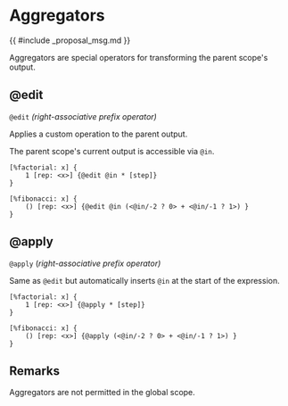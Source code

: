 # Aggregators

{{ #include _proposal_msg.md }}

Aggregators are special operators for transforming the parent scope's output.

## @edit

`@edit` *(right-associative prefix operator)*

Applies a custom operation to the parent output.

The parent scope's current output is accessible via `@in`.

```rant
[%factorial: x] {
    1 [rep: <x>] {@edit @in * [step]}
}

[%fibonacci: x] {
    () [rep: <x>] {@edit @in (<@in/-2 ? 0> + <@in/-1 ? 1>) }
}
```

## @apply

`@apply` (*right-associative prefix operator)*

Same as `@edit` but automatically inserts `@in` at the start of the expression.

```rant
[%factorial: x] {
    1 [rep: <x>] {@apply * [step]}
}

[%fibonacci: x] {
    () [rep: <x>] {@apply (<@in/-2 ? 0> + <@in/-1 ? 1>) }
}
```


## Remarks

Aggregators are not permitted in the global scope.